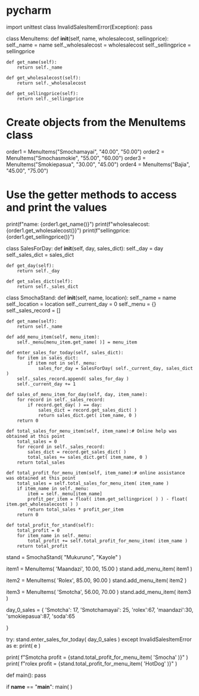 # pycharm
import unittest
class InvalidSalesItemError(Exception):
    pass



class MenuItems:
    def __init__(self, name, wholesalecost, sellingprice):
        self._name = name
        self._wholesalecost = wholesalecost
        self._sellingprice = sellingprice

    def get_name(self):
        return self._name

    def get_wholesalecost(self):
        return self._wholesalecost

    def get_sellingprice(self):
        return self._sellingprice

# Create objects from the MenuItems class
order1 = MenuItems("Smochamayai", "40.00", "50.00")
order2 = MenuItems("Smochasmokie", "55.00", "60.00")
order3 = MenuItems("Smokiepasua", "30.00", "45.00")
order4 = MenuItems("Bajia", "45.00", "75.00")

# Use the getter methods to access and print the values
print(f"name: {order1.get_name()}")
print(f"wholesalecost: {order1.get_wholesalecost()}")
print(f"sellingprice: {order1.get_sellingprice()}")


class SalesForDay:
    def __init__(self, day, sales_dict):
        self._day = day
        self._sales_dict = sales_dict

    def get_day(self):
        return self._day

    def get_sales_dict(self):
        return self._sales_dict




class SmochaStand:
    def __init__(self, name, location):
        self._name = name
        self._location = location
        self._current_day = 0
        self._menu = {}
        self._sales_record = []

    def get_name(self):
        return self._name

    def add_menu_item(self, menu_item):
        self._menu[menu_item.get_name( )] = menu_item

    def enter_sales_for_today(self, sales_dict):
        for item in sales_dict:
            if item not in self._menu:
                sales_for_day = SalesForDay( self._current_day, sales_dict )
        self._sales_record.append( sales_for_day )
        self._current_day += 1

    def sales_of_menu_item_for_day(self, day, item_name):
        for record in self._sales_record:
            if record.get_day( ) == day:
                sales_dict = record.get_sales_dict( )
                return sales_dict.get( item_name, 0 )
        return 0

    def total_sales_for_menu_item(self, item_name):# Online help was obtained at this point
        total_sales = 0
        for record in self._sales_record:
            sales_dict = record.get_sales_dict( )
            total_sales += sales_dict.get( item_name, 0 )
        return total_sales

    def total_profit_for_menu_item(self, item_name):# online assistance was obtained at this point
        total_sales = self.total_sales_for_menu_item( item_name )
        if item_name in self._menu:
            item = self._menu[item_name]
            profit_per_item = float( item.get_sellingprice( ) ) - float( item.get_wholesalecost( ) )
            return total_sales * profit_per_item
        return 0

    def total_profit_for_stand(self):
        total_profit = 0
        for item_name in self._menu:
            total_profit += self.total_profit_for_menu_item( item_name )
        return total_profit




stand = SmochaStand( "Mukuruno", "Kayole" )

item1 = MenuItems( 'Maandazi', 10.00, 15.00 )
stand.add_menu_item( item1 )

item2 = MenuItems( 'Rolex', 85.00, 90.00 )
stand.add_menu_item( item2 )

item3 = MenuItems( 'Smotcha', 56.00, 70.00 )
stand.add_menu_item( item3 )

day_0_sales = {
    'Smotcha': 17,
    'Smotchamayai': 25,
    'rolex':67,
    'maandazi':30,
    'smokiepasua':87,
    'soda':65

}

try:
    stand.enter_sales_for_today( day_0_sales )
except InvalidSalesItemError as e:
    print( e )

print( f"Smotcha profit = {stand.total_profit_for_menu_item( 'Smocha' )}" )
print( f"rolex profit = {stand.total_profit_for_menu_item( 'HotDog' )}" )


def main():
    pass


if __name__ == "__main__":
    main( )
